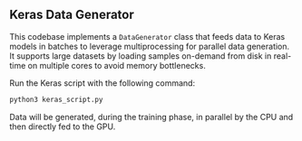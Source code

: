 ## Keras Data Generator

This codebase implements a `DataGenerator` class that feeds data to Keras models in batches to leverage multiprocessing for parallel data generation. It supports large datasets by loading samples on-demand from disk in real-time on multiple cores to avoid memory bottlenecks.

Run the Keras script with the following command:

```zsh
python3 keras_script.py
```

Data will be generated, during the training phase, in parallel by the CPU and then directly fed to the GPU.

